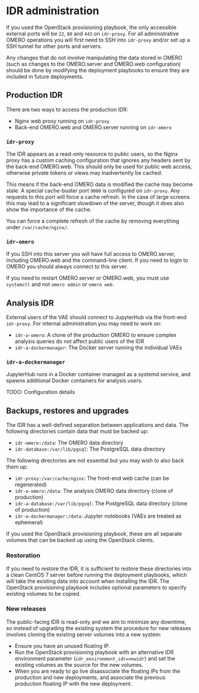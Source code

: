 # IDR administration

If you used the OpenStack provisioning playbook, the only accessible external ports will be `22`, `80` and `443` on `idr-proxy`.
For all administrative OMERO operations you will first need to SSH into `idr-proxy` and/or set up a SSH tunnel for other ports and servers.

Any changes that do not involve manipulating the data stored in OMERO (such as changes to the OMERO.server and OMERO.web configuration) should be done by modifying the deployment playbooks to ensure they are included in future deployments.


## Production IDR

There are two ways to access the production IDR:
- Nginx web proxy running on `idr-proxy`
- Back-end OMERO.web and OMERO.server running on `idr-omero`


### `idr-proxy`
The IDR appears as a read-only resource to public users, so the Nginx proxy has a custom caching configuration that ignores any headers sent by the back-end OMERO.web.
This should only be used for public web access, otherwise private tokens or views may inadvertently be cached.

This means if the back-end OMERO data is modified the cache may become stale.
A special cache-buster port `9000` is configured on `idr-proxy`.
Any requests to this port will force a cache refresh.
In the case of large screens this may lead to a significant slowdown of the server, though it does also show the importance of the cache.

You can force a complete refresh of the cache by removing everything under `/var/cache/nginx/`.


### `idr-omero`
If you SSH into this server you will have full access to OMERO.server, including OMERO.web and the command-line client.
If you need to login to OMERO you should always connect to this server.

If you need to restart OMERO.server or OMERO.web, you must use `systemctl` and not `omero admin` or `omero web`.


## Analysis IDR

External users of the VAE should connect to JupyterHub via the front-end `idr-proxy`.
For internal administration you may need to work on:
- `idr-a-omero`: A clone of the production OMERO to ensure complex analysis queries do not affect public users of the IDR
- `idr-a-dockermanager`: The Docker server running the individual VAEs


### `idr-a-dockermanager`
JupyterHub runs in a Docker container managed as a systemd service, and spawns additional Docker containers for analysis users.

TODO: Configuration details


## Backups, restores and upgrades

The IDR has a well-defined separation between applications and data.
The following directories contain data that must be backed up:
- `idr-omero:/data`: The OMERO data directory
- `idr-database:/var/lib/pgsql`: The PostgreSQL data directory

The following directories are not essential but you may wish to also back them up:
- `idr-proxy:/var/cache/nginx`: The front-end web cache (can be regenerated)
- `idr-a-omero:/data`: The analysis OMERO data directory (clone of production)
- `idr-a-database:/var/lib/pgsql`: The PostgreSQL data directory (clone of production)
- `idr-a-dockermanager:/data`: Jupyter notebooks (VAEs are treated as ephemeral)

If you used the OpenStack provisioning playbook, these are all separate volumes that can be backed up using the OpenStack clients.

### Restoration
If you need to restore the IDR, it is sufficient to restore these directories into a clean CentOS 7 server before running the deployment playbooks, which will take the existing data into account when installing the IDR.
The OpenStack provisioning playbook includes optional parameters to specify existing volumes to be copied.

### New releases
The public-facing IDR is read-only and we aim to minimize any downtime, so instead of upgrading the existing system the procedure for new releases involves cloning the existing server volumes into a new system:

- Ensure you have an unused floating IP.
- Run the OpenStack provisioning playbook with an alternative IDR environment parameter (`idr_environment_idr=newidr`) and set the existing volumes as the source for the new volumes.
- When you are ready to go live disassociate the floating IPs from the production and new deployments, and associate the previous production floating IP with the new deployment.
